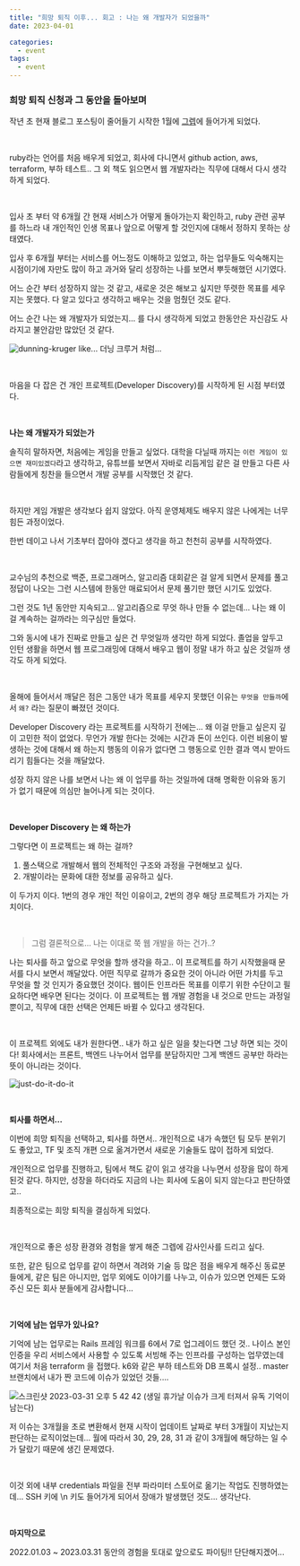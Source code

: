 ```yaml
---
title: "희망 퇴직 이후... 회고 : 나는 왜 개발자가 되었을까"
date: 2023-04-01

categories:
  - event
tags:
  - event
---
```


### 희망 퇴직 신청과 그 동안을 돌아보며

작년 초 현재 블로그 포스팅이 줄어들기 시작한 1월에 [그렙](https://www.grepp.co/)에 들어가게 되었다.

<br>

ruby라는 언어를 처음 배우게 되었고, 회사에 다니면서 github action, aws, terraform, 부하 테스트.. 그 외 책도 읽으면서 웹 개발자라는 직무에 대해서 다시 생각하게 되었다.

<br>

입사 초 부터 약 6개월 간 현재 서비스가 어떻게 돌아가는지 확인하고, ruby 관련 공부를 하느라 내 개인적인 인생 목표나 앞으로 어떻게 할 것인지에 대해서 정하지 못하는 상태였다.

입사 후 6개월 부터는 서비스를 어느정도 이해하고 있었고, 하는 업무들도 익숙해지는 시점이기에 자만도 많이 하고 과거와 달리 성장하는 나를 보면서 뿌듯해했던 시기였다. 

어느 순간 부터 성장하지 않는 것 같고, 새로운 것은 해보고 싶지만 뚜렷한 목표를 세우지는 못했다. 다 알고 있다고 생각하고 배우는 것을 멈췄던 것도 같다.

어느 순간 나는 왜 개발자가 되었는지... 를 다시 생각하게 되었고 한동안은 자신감도 사라지고 불안감만 많았던 것 같다.

![dunning-kruger](https://user-images.githubusercontent.com/47859845/229275994-19a5187b-c208-4b14-abdb-e1f1c799fa97.png)
like... 더닝 크루거 처럼...

<br>

마음을 다 잡은 건 개인 프로젝트(Developer Discovery)를 시작하게 된 시점 부터였다.

<br>

**나는 왜 개발자가 되었는가**

솔직히 말하자면, 처음에는 게임을 만들고 싶었다. 대학을 다닐때 까지는 `이런 게임이 있으면 재미있겠다`라고 생각하고, 유튜브를 보면서 자바로 리듬게임 같은 걸 만들고 다른 사람들에게 칭찬을 들으면서 개발 공부를 시작했던 것 같다.

<br>

하지만 게임 개발은 생각보다 쉽지 않았다. 아직 운영체제도 배우지 않은 나에게는 너무 힘든 과정이었다.

한번 데이고 나서 기초부터 잡아야 겠다고 생각을 하고 천천히 공부를 시작하였다.

<br>

교수님의 추천으로 백준, 프로그래머스, 알고리즘 대회같은 걸 알게 되면서 문제를 풀고 정답이 나오는 그런 시스템에 한동안 매료되어서 문제 풀기만 했던 시기도 있었다. 

그런 것도 1년 동안만 지속되고... 알고리즘으로 무엇 하나 만들 수 없는데... 나는 왜 이걸 계속하는 걸까라는 의구심만 들었다.

그와 동시에 내가 진짜로 만들고 싶은 건 무엇일까 생각만 하게 되었다. 졸업을 앞두고 인턴 생활을 하면서 웹 프로그래밍에 대해서 배우고 웹이 정말 내가 하고 싶은 것일까 생각도 하게 되었다.

<br>

올해에 들어서서 깨달은 점은 그동안 내가 목표를 세우지 못했던 이유는 `무엇을 만들까`에서 `왜?` 라는 질문이 빠졌던 것이다.

Developer Discovery 라는 프로젝트를 시작하기 전에는... 왜 이걸 만들고 싶은지 깊이 고민한 적이 없었다. 무언가 개발 한다는 것에는 시간과 돈이 쓰인다. 이런 비용이 발생하는 것에 대해서 왜 하는지 행동의 이유가 없다면 그 행동으로 인한 결과 역시 받아드리기 힘들다는 것을 깨달았다.

성장 하지 않은 나를 보면서 나는 왜 이 업무를 하는 것일까에 대해 명확한 이유와 동기가 없기 때문에 의심만 늘어나게 되는 것이다.

<br>

**Developer Discovery 는 왜 하는가**

그렇다면 이 프로젝트는 왜 하는 걸까? 

1. 풀스택으로 개발해서 웹의 전체적인 구조와 과정을 구현해보고 싶다.
2. 개발이라는 문화에 대한 정보를 공유하고 싶다.

이 두가지 이다. 1번의 경우 개인 적인 이유이고, 2번의 경우 해당 프로젝트가 가지는 가치이다.
 
<br>

> 그럼 결론적으로... 나는 이대로 쭉 웹 개발을 하는 건가..? 

나는 퇴사를 하고 앞으로 무엇을 할까 생각을 하고.. 이 프로젝트를 하기 시작했을때 문서를 다시 보면서 깨달았다. 어떤 직무로 갈까가 중요한 것이 아니라 어떤 가치를 두고 무엇을 할 것 인지가 중요했던 것이다. 웹이든 인프라든 목표를 이루기 위한 수단이고 필요하다면 배우면 된다는 것이다. 이 프로젝트는 웹 개발 경험을 내 것으로 만드는 과정일 뿐이고, 직무에 대한 선택은 언제든 바뀔 수 있다고 생각된다.

<br>

이 프로젝트 외에도 내가 원한다면.. 내가 하고 싶은 일을 찾는다면 그냥 하면 되는 것이다! 회사에서는 프론트, 백엔드 나누어서 업무를 분담하지만 그게 백엔드 공부만 하라는 뜻이 아니라는 것이다.

![just-do-it-do-it](https://user-images.githubusercontent.com/47859845/229275902-6a85847c-bf56-448e-86e8-b53a55d62123.gif)

<br>

**퇴사를 하면서...**

이번에 희망 퇴직을 선택하고, 퇴사를 하면서.. 개인적으로 내가 속했던 팀 모두 분위기도 좋았고, TF 및 조직 개편 으로 옮겨가면서 새로운 기술들도 많이 접하게 되었다.

개인적으로 업무를 진행하고, 팀에서 책도 같이 읽고 생각을 나누면서 성장을 많이 하게 된것 같다. 하지만, 성장을 하더라도 지금의 나는 회사에 도움이 되지 않는다고 판단하였고..


최종적으로는 희망 퇴직을 결심하게 되었다.

<br>

개인적으로 좋은 성장 환경와 경험을 쌓게 해준 그렙에 감사인사를 드리고 싶다. 

또한, 같은 팀으로 업무를 같이 하면서 격려와 기술 등 많은 점을 배우게 해주신 동료분들에게, 같은 팀은 아니지만, 업무 외에도 이야기를 나누고, 이슈가 있으면 언제든 도와주신 모든 회사 분들에게 감사합니다...

<br>

**기억에 남는 업무가 있나요?**

기억에 남는 업무로는 Rails 프레임 워크를 6에서 7로 업그레이드 했던 것.. 나이스 본인 인증을 우리 서비스에서 사용할 수 있도록 서빙해 주는 인프라를 구성하는 업무였는데 여기서 처음 terraform 을 접했다. k6와 같은 부하 테스트와 DB 프록시 설정.. master 브랜치에서 내가 짠 코드에 이슈가 있었던 것들....

![스크린샷 2023-03-31 오후 5 42 42](https://user-images.githubusercontent.com/47859845/229275305-5f740452-796c-4506-a960-ee09d279072d.png)
(생일 휴가날 이슈가 크게 터져서 유독 기억이 남는다)

저 이슈는 3개월을 초로 변환해서 현재 시작이 업데이트 날짜로 부터 3개월이 지났는지 판단하는 로직이었는데... 월에 따라서 30, 29, 28, 31 과 같이 3개월에 해당하는 일 수가 달랐기 때문에 생긴 문제였다.

<br>

이것 외에 내부 credentials 파일을 전부 파라미터 스토어로 옮기는 작업도 진행하였는데... SSH 키에 \n 키도 들어가게 되어서 장애가 발생했던 것도... 생각난다.

<br>

**마지막으로**

2022.01.03 ~ 2023.03.31 동안의 경험을 토대로 앞으로도 파이팅!! 단단해지겠어...



<br>

<br>

